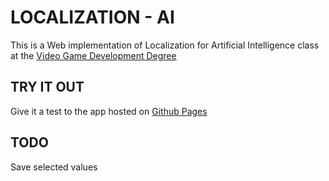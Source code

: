 # LOCALIZATION - AI

This is a Web implementation of Localization for Artificial Intelligence class at the [Video Game Development Degree](https://www.uai.edu.ar/facultades/tecnolog%C3%ADa-inform%C3%A1tica/tecnicatura-universitaria-en-desarrollo-de-videojuegos/)

## TRY IT OUT
Give it a test to the app hosted on [Github Pages](https://davidcurras.github.io/ai-localization-2019/index.html)

## TODO
Save selected values
